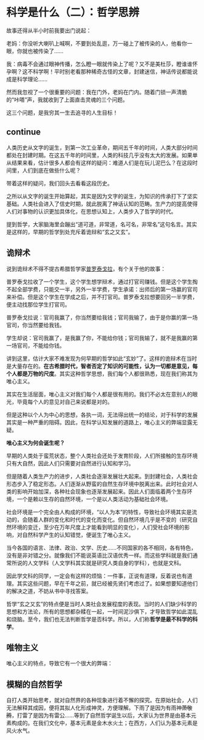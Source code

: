 # 科学是什么（二）：哲学思辨

故事还得从半小时前我要出门说起：

老妈：你没听大喇叭上喊啊，不要到处乱逛，万一碰上了被传染的人，他看你一眼，你就也被传染了……

我：病毒不会通过眼神传播，怎么瞪一眼就传染上了呢？又不是美杜莎，瞪谁谁怀孕啊？这不科学啊！平时别老看那种稀奇古怪的文章，封建迷信，神话传说都能说成是科学理论……

然而我忽视了一个很重要的问题：我在门外，老妈在门内。随着门锁一声清脆的“咔嗒”声，我就收到了上面直击灵魂的三个问题。

这三个问题，是我穷其一生去追寻的人生目标！

## continue

人类历史从文字的诞生，到第一次工业革命，期间五千年的时间，人类大部分时间都处在封建时期。在这五千年的时间里，人类的科技几乎没有太大的发展。如果单从结果来看，估计很多人都会有这样的疑问：难道人们是在玩儿泥巴么？在这段时间里，人们到底在做些什么呢？

带着这样的疑问，我们回头去看看这段历史。

之所以从文字的诞生开始算起，其实是因为文字的诞生，为知识的传承打下了坚实基础。人类社会进入了信史时期，就此脱离了神话认知的范畴。生产力的提高使得人们对事物的认识更加具体化，在思想认知上，人类步入了哲学的时代。

提到哲学，大家脑海里会蹦出“道可道，非常道，名可名，非常名”这句名言。其实是这样的，早期的哲学到处充斥着诡辩和“玄之又玄”。

## 诡辩术

说到诡辩术不得不提古希腊哲学家[普罗泰戈拉](https://baike.baidu.com/item/%E6%99%AE%E7%BD%97%E6%B3%B0%E6%88%88%E6%8B%89/1295765?fr=aladdin)，有个关于他的故事：

普罗泰戈拉收了一个学生，这个学生想学辩术，通过打官司赚钱。但是这个学生掏不起全部学费，只能交一半，另外一半学费，学生承诺：出师后的第一场赢的官司来补偿。但是这个学生在学成之后，并不打官司。普罗泰戈拉想要回另一半学费，便主动找那位学生打官司。

普罗泰戈拉说：官司我赢了，你当然要给我钱；官司我输了，由于是你赢的第一场官司，你当然要给我钱。

学生却说：官司我赢了，是我赢了你，不能给你钱；官司我输了，就不是我赢的第一场官司，不能给你钱。

讲到这里，估计大家不难发现为何早期的哲学如此“玄妙”了。这样的诡辩术在当时是大量存在的。**在古希腊时代，智者否定了知识的可能性，认为一切都是意见，每个人都是万物的尺度**。其实这种哲学思想，我们每个人都很熟悉，现在我们称其为唯心主义。

其实在生活层面，唯心主义对我们每个人都是很有用的。我们不必太在意别人的眼光，毕竟每个人的意见对自己来说都是对的。

但是这种以个人为中心的思想，各执一词，无法得出统一的结论，对于科学的发展其实是一种严重的阻碍。因此，在科学认知发展的道路上，唯心主义的弊端显露无疑。

**唯心主义为何会诞生呢？**

早期的人类处于蛮荒状态，整个人类社会还处于发育阶段，人们所接触的生存环境只有大自然，因此人们只需要对自然进行认知和学习。

但是随着人类生产力的进步，人类社会逐渐发展壮大起来。到封建社会，人类社会形态步入了稳定形态。人们逐渐从野蛮的自然生存环境中脱离出来。此时社会对人类的影响开始加深，各种社会现象也逐渐发展起来。因此人们面临着两个生存环境，一个是赖以生存的自然环境，一个是以人类活动为基础社会环境。

社会环境是一个完全由人构成的环境，“以人为本”的特性，导致社会环境其实是流动的，会随着人群的变化和时代的变化而变化。但自然环境几乎是不变的（研究自然环境的变迁，至少在万年尺度上才能看到明显的变化），人们受社会环境的影响，对自然科学产生的认知错觉，便诞生了唯心主义。

当今各国的语言、法律、政治、文学、历史……不同国家的各不相同，各有特色，没有是非对错之分。就像我们不能说英语比汉语优秀一样。而这些学科就是我们通常所说的人文学科（人文学科其实就是研究人类自身的学科），也就是文科。

因此学文科的同学，一定会有这样的烦恼：一件事，正说有道理，反着说也有道理。其实这些问题，早在千年之前，就已经被先贤们考虑过了。如果想要知道他们的解决之道，不妨从书中寻找答案。

哲学“玄之又玄”的特点便是当时人类社会发展程度的表现。当时的人们缺少科学的思想和方法论，所有的思想都杂糅在一起，一时间泥沙俱下，才导致哲学如此混乱和烧脑。至今，我们也无法判断哲学是否科学。所以，人们称**哲学是最不科学的科学**。

## 唯物主义

唯心主义的特点，导致它有一个很大的弊端：

## 模糊的自然哲学

自打人类开始思考，就对自然界的各种现象进行着不懈的探究。在原始社会，人们无法解释其成因，便将其拟人化形成神灵，方便理解。下雨了是因为有雨神~~萧敬腾~~，打雷了是因为有雷公……等到了自然哲学诞生以后，大家认为世界是由基本元素构成的。在我们文化中，基本元素是金木水火土；在西方，人们认为基本元素是风火水气。
